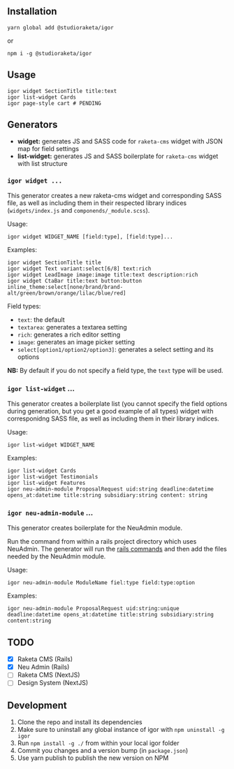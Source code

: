 ## Installation

```
yarn global add @studioraketa/igor
```

or

```
npm i -g @studioraketa/igor
```

## Usage

```
igor widget SectionTitle title:text
igor list-widget Cards
igor page-style cart # PENDING
```

## Generators

- **widget:** generates JS and SASS code for `raketa-cms` widget with JSON map for field settings
- **list-widget:** generates JS and SASS boilerplate for `raketa-cms` widget with list structure

### `igor widget ...`

This generator creates a new raketa-cms widget and corresponding SASS file, as well as including them in their respected library indices (`widgets/index.js` and `componends/_module.scss`).

Usage:

```
igor widget WIDGET_NAME [field:type], [field:type]...
```

Examples:

```
igor widget SectionTitle title
igor widget Text variant:select[6/8] text:rich
igor widget LeadImage image:image title:text description:rich
igor widget CtaBar title:text button:button inline_theme:select[none/brand/brand-alt/green/brown/orange/lilac/blue/red]
```

Field types:

- `text`: the default
- `textarea`: generates a textarea setting
- `rich`: generates a rich editor setting
- `image`: generates an image picker setting
- `select[option1/option2/option3]`: generates a select setting and its options

**NB:** By default if you do not specify a field type, the `text` type will be used.

### `igor list-widget` ...

This generator creates a boilerplate list (you cannot specify the field options during generation, but you get a good example of all types) widget with corresponidng SASS file, as well as including them in their library indices.

Usage:

```
igor list-widget WIDGET_NAME
```

Examples:

```
igor list-widget Cards
igor list-widget Testimonials
igor list-widget Features
igor neu-admin-module ProposalRequest uid:string deadline:datetime opens_at:datetime title:string subsidiary:string content: string
```

### `igor neu-admin-module` ...

This generator creates boilerplate for the NeuAdmin module.

Run the command from within a rails project directory which uses NeuAdmin. The generator will run the
[rails commands](https://guides.rubyonrails.org/command_line.html#rails-generate) and then add the files
needed by the NeuAdmin module.

Usage:

```
igor neu-admin-module ModuleName fiel:type field:type:option
```

Examples:

```
igor neu-admin-module ProposalRequest uid:string:unique deadline:datetime opens_at:datetime title:string subsidiary:string content:string
```

## TODO

- [x] Raketa CMS (Rails)
- [x] Neu Admin (Rails)
- [ ] Raketa CMS (NextJS)
- [ ] Design System (NextJS)

## Development

1. Clone the repo and install its dependencies
1. Make sure to uninstall any global instance of igor with `npm uninstall -g igor`
1. Run `npm install -g ./` from within your local igor folder
1. Commit you changes and a version bump (in `package.json`)
1. Use yarn publish to publish the new version on NPM
